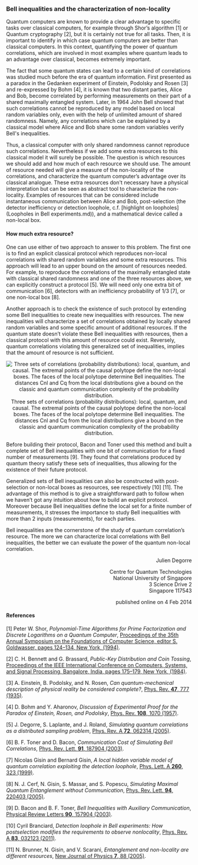 ### Bell inequalities and the characterization of non-locality

Quantum computers are known to provide a clear advantage to specific tasks over classical computers, for example through Shor’s algorithm [1] or Quantum cryptography [2], but it is certainly not true for all tasks. Then, it is important to identify in which case quantum computers are better than classical computers. In this context, quantifying the power of quantum correlations, which are involved in most examples where quantum leads to an advantage over classical, becomes extremely important.

The fact that some quantum states can lead to a certain kind of correlations was studied much before the era of quantum information. First presented as a paradox in the Gedanken experiment of Einstein, Podolsky and Rosen [3] and re-expressed by Bohm [4], it is known that two distant parties, Alice and Bob, become correlated by performing measurements on their part of a shared maximally entangled system. Later, in 1964 John Bell showed that such correlations cannot be reproduced by any model based on local random variables only, even with the help of unlimited amount of shared randomness. Namely, any correlations which can be explained by a classical model where Alice and Bob share some random variables verify Bell's inequalities.

Thus, a classical computer with only shared randomness cannot reproduce such correlations. Nevertheless if we add some extra resources to this classical model it will surely be possible. The question is which resources we should add and how much of each resource we should use. The amount of resource needed will give a measure of the non-locality of the correlations, and characterize the quantum computer’s advantage over its classical analogue. These extra resources don't necessary have a physical interpretation but can be seen as abstract tool to characterize the non-locality. Examples of resources that can be considered include instantaneous communication between Alice and Bob, post-selection (the detector inefficiency or detection loophole, c.f. [highlight on loopholes](Loopholes in Bell experiments.md)), and a mathematical device called a non-local box.

#### How much extra resource?

One can use either of two approach to answer to this problem. The first one is to find an explicit classical protocol which reproduces non-local correlations with shared random variables and some extra resources. This approach will lead to an upper bound on the amount of resources needed. For example, to reproduce the correlations of the maximally entangled state with classical shared randomness and one of the three resources above, we can explicitly construct a protocol [5]. We will need only one extra bit of communication [6], detectors with an inefficiency probability of 1/3 [7], or one non-local box [8].

Another approach is to check the existence of such protocol by extending some Bell inequalities to create new inequalities with resources. The new inequalities will characterize a set of correlations obtained by locally shared random variables and some specific amount of additional resources. If the quantum state doesn’t violate these Bell inequalities with resources, then a classical protocol with this amount of resource could exist. Reversely, quantum correlations violating this generalized set of inequalities, implies that the amount of resource is not sufficient.

<p align="center">
  <img src="/assets/images/contrib/characterization_ill.jpg" alt="Three sets of correlations (probability distributions): local, quantum, and causal. The extremal points of the causal polytope define the non-local boxes. The faces of the local polytope determine Bell inequalities. The distances Cnl and Cq from the local distributions give a bound on the classic and quantum communication complexity of the probability distribution."/><br/>
<span class="figure_caption">Three sets of correlations (probability distributions): local, quantum, and causal. The extremal points of the causal polytope define the non-local boxes. The faces of the local polytope determine Bell inequalities. The distances Cnl and Cq from the local distributions give a bound on the classic and quantum communication complexity of the probability distribution.</span>
</p>

Before building their protocol, Bacon and Toner used this method and built a complete set of Bell inequalities with one bit of communication for a fixed number of measurements [9]. They found that correlations produced by quantum theory satisfy these sets of inequalities, thus allowing for the existence of their future protocol.

Generalized sets of Bell inequalities can also be constructed with post-selection or non-local boxes as resources, see respectively [10] [11]. The advantage of this method is to give a straightforward path to follow when we haven’t got any intuition about how to build an explicit protocol. Moreover because Bell inequalities define the local set for a finite number of measurements, it stresses the importance to study Bell inequalities with more than 2 inputs (measurements), for each parties.

Bell inequalities are the cornerstone of the study of quantum correlation’s resource. The more we can characterize local correlations with Bell inequalities, the better we can evaluate the power of the quantum non-local correlation.

<p align="right">
Julien Degorre<br/>
</p>
<p align="right">
<span class="author_address">
Centre for Quantum Technologies<br/>
National University of Singapore<br/>
3 Science Drive 2<br/>
Singapore 117543<br/>
<span/>
</p>

<p align="right">
published online on 4 Feb 2014
</p>

#### References

[1] Peter W. Shor, *Polynomial-Time Algorithms for Prime Factorization and Discrete Logarithms on a Quantum Computer*, [Proceedings of the 35th Annual Symposium on the Foundations of Computer Science, editor S. Goldwasser, pages 124–134, New York, (1994)](http://dx.doi.org/10.1137/S0097539795293172).

[2] C. H. Bennett and G. Brassard, *Public-Key Distribution and Coin Tossing*, [Proceedings of the IEEE International Conference on Computers, Systems, and Signal Processing, Bangalore, India, pages 175–179, New York, (1984)](http://dx.doi.org/10.1016/j.tcs.2011.08.039).

[3] A. Einstein, B. Podolsky, and N. Rosen, *Can quantum-mechanical description of physical reality be considered complete?*, [Phys. Rev. **47**, 777 (1935)](http://dx.doi.org/10.1103/PhysRev.47.777).

[4] D. Bohm and Y. Aharonov, *Discussion of Experimental Proof for the Paradox of Einstein, Rosen, and Podolsky*, [Phys. Rev. **108**, 1070 (1957)](http://dx.doi.org/10.1103/PhysRev.108.1070).

[5] J. Degorre, S. Laplante, and J. Roland, *Simulating quantum correlations as a distributed sampling problem*, [Phys. Rev. A **72**, 062314 (2005)](http://dx.doi.org/10.1103/PhysRevA.72.062314).

[6] B. F. Toner and D. Bacon, *Communication Cost of Simulating Bell Correlations*, [Phys. Rev. Lett. **91**, 187904 (2003)](http://dx.doi.org/10.1103/PhysRevLett.91.187904).

[7] Nicolas Gisin and Bernard Gisin, *A local hidden variable model of quantum correlation exploiting the detection loophole*, [Phys. Lett. A **260**, 323 (1999)](http://dx.doi.org/10.1016/S0375-9601\(99\)00519-8).

[8] N. J. Cerf, N. Gisin, S. Massar, and S. Popescu, *Simulating Maximal Quantum Entanglement without Communication*, [Phys. Rev. Lett. **94**, 220403 (2005)](http://dx.doi.org/10.1103/PhysRevLett.94.220403).

[9] D. Bacon and B. F. Toner, *Bell Inequalities with Auxiliary Communication*, [Physical Review Letters **90**, 157904 (2003)](http://dx.doi.org/10.1103/PhysRevLett.90.157904).

[10] Cyril Branciard, *Detection loophole in Bell experiments: How postselection modifies the requirements to observe nonlocality*, [Phys. Rev. A **83**, 032123 (2011)](http://dx.doi.org/10.1103/PhysRevA.83.032123).

[11] N. Brunner, N. Gisin, and V. Scarani, *Entanglement and non-locality are different resources*, [New Journal of Physics **7**, 88 (2005)](http://dx.doi.org/10.1088/1367-2630/7/1/088).
